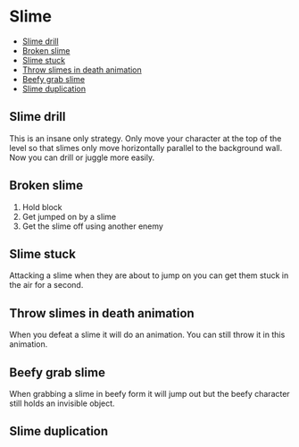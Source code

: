# Slime

- [Slime drill](#slime-drill)
- [Broken slime](#broken-slime)
- [Slime stuck](#slime-stuck)
- [Throw slimes in death animation](#throw-slimes-in-death-animation)
- [Beefy grab slime](#beefy-grab-slime)
- [Slime duplication](#slime-duplication)

## Slime drill

This is an insane only strategy.
Only move your character at the top of the level so that slimes only move horizontally parallel to the background wall. Now you can drill or juggle more easily.

## Broken slime

1. Hold block
2. Get jumped on by a slime
3. Get the slime off using another enemy

## Slime stuck

Attacking a slime when they are about to jump on you can get them stuck in the air for a second.

## Throw slimes in death animation

When you defeat a slime it will do an animation. You can still throw it in this animation.

## Beefy grab slime

When grabbing a slime in beefy form it will jump out but the beefy character still holds an invisible object.

## Slime duplication
